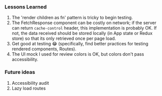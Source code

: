 ### Lessons Learned

1. The 'render children as fn' pattern is tricky to begin testing.
2. The FetchResponse component can be costly on network; if the server can return `cache-control` header, this implementation is probably OK. If not, the data received should be stored locally (in App state or Redux store) so that its only retrieved once per page load.
3. Get good at testing 😂 (specifically, find better practices for testing rendered components, Routes).
4. The UI mock I used for review colors is OK, but colors don't pass accessibility.

### Future ideas

1. Accessibility audit
2. Lazy load routes